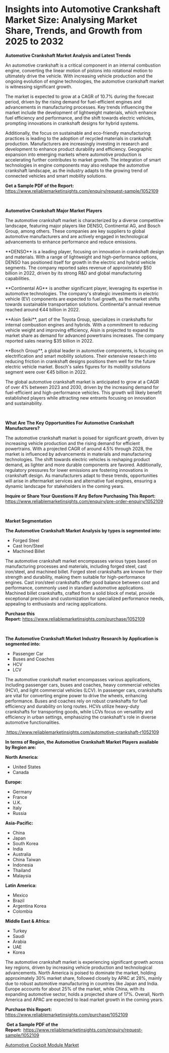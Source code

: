 <p><h1>Insights into Automotive Crankshaft Market Size: Analysing Market Share, Trends, and Growth from 2025 to 2032</h1></p><p><strong>Automotive Crankshaft Market Analysis and Latest Trends</strong></p>
<p><p>An automotive crankshaft is a critical component in an internal combustion engine, converting the linear motion of pistons into rotational motion to ultimately drive the vehicle. With increasing vehicle production and the ongoing evolution of engine technologies, the automotive crankshaft market is witnessing significant growth. </p><p>The market is expected to grow at a CAGR of 10.7% during the forecast period, driven by the rising demand for fuel-efficient engines and advancements in manufacturing processes. Key trends influencing the market include the development of lightweight materials, which enhance fuel efficiency and performance, and the shift towards electric vehicles, prompting innovations in crankshaft designs for hybrid systems. </p><p>Additionally, the focus on sustainable and eco-friendly manufacturing practices is leading to the adoption of recycled materials in crankshaft production. Manufacturers are increasingly investing in research and development to enhance product durability and efficiency. Geographic expansion into emerging markets where automotive production is accelerating further contributes to market growth. The integration of smart technologies in engine components may also reshape the automotive crankshaft landscape, as the industry adapts to the growing trend of connected vehicles and smart mobility solutions.</p></p>
<p><strong>Get a Sample PDF of the Report:&nbsp;</strong> <a href="https://www.reliablemarketinsights.com/enquiry/request-sample/1052109?utm_campaign=2013&utm_medium=2&utm_source=Github&utm_content=ia&utm_term=30032025&utm_id=automotive-crankshaft">https://www.reliablemarketinsights.com/enquiry/request-sample/1052109</a></p>
<p>&nbsp;</p>
<p><strong>Automotive Crankshaft Major Market Players</strong></p>
<p><p>The automotive crankshaft market is characterized by a diverse competitive landscape, featuring major players like DENSO, Continental AG, and Bosch Group, among others. These companies are key suppliers to global automotive manufacturers and are actively engaged in technological advancements to enhance performance and reduce emissions.</p><p>**DENSO** is a leading player, focusing on innovation in crankshaft design and materials. With a range of lightweight and high-performance options, DENSO has positioned itself for growth in the electric and hybrid vehicle segments. The company reported sales revenue of approximately $50 billion in 2022, driven by its strong R&D and global manufacturing capabilities.</p><p>**Continental AG** is another significant player, leveraging its expertise in automotive technologies. The company's strategic investments in electric vehicle (EV) components are expected to fuel growth, as the market shifts towards sustainable transportation solutions. Continental's annual revenue reached around €44 billion in 2022.</p><p>**Aisin Seiki**, part of the Toyota Group, specializes in crankshafts for internal combustion engines and hybrids. With a commitment to reducing vehicle weight and improving efficiency, Aisin is projected to expand its market share as demand for advanced powertrains increases. The company reported sales nearing $35 billion in 2022.</p><p>**Bosch Group**, a global leader in automotive components, is focusing on electrification and smart mobility solutions. Their extensive research into reducing friction in crankshaft designs positions them well for the future electric vehicle market. Bosch's sales figures for its mobility solutions segment were over €45 billion in 2022.</p><p>The global automotive crankshaft market is anticipated to grow at a CAGR of over 4% between 2023 and 2030, driven by the increasing demand for fuel-efficient and high-performance vehicles. This growth will likely benefit established players while attracting new entrants focusing on innovation and sustainability.</p></p>
<p>&nbsp;</p>
<p><strong>What Are The Key Opportunities For Automotive Crankshaft Manufacturers?</strong></p>
<p><p>The automotive crankshaft market is poised for significant growth, driven by increasing vehicle production and the rising demand for efficient powertrains. With a projected CAGR of around 4.5% through 2028, the market is influenced by advancements in materials and manufacturing technologies. The shift towards electric vehicles is reshaping product demand, as lighter and more durable components are favored. Additionally, regulatory pressures for lower emissions are fostering innovations in crankshaft design. As manufacturers adapt to these trends, opportunities will arise in aftermarket services and alternative fuel engines, ensuring a dynamic landscape for stakeholders in the coming years.</p></p>
<p><strong>Inquire or Share Your Questions If Any Before Purchasing This Report:</strong> <a href="https://www.reliablemarketinsights.com/enquiry/pre-order-enquiry/1052109?utm_campaign=2013&utm_medium=2&utm_source=Github&utm_content=ia&utm_term=30032025&utm_id=automotive-crankshaft">https://www.reliablemarketinsights.com/enquiry/pre-order-enquiry/1052109</a></p>
<p>&nbsp;</p>
<p><strong>Market Segmentation</strong></p>
<p><strong>The Automotive Crankshaft Market Analysis by types is segmented into:</strong></p>
<p><ul><li>Forged Steel</li><li>Cast Iron/Steel</li><li>Machined Billet</li></ul></p>
<p><p>The automotive crankshaft market encompasses various types based on manufacturing processes and materials, including forged steel, cast iron/steel, and machined billet. Forged steel crankshafts are known for their strength and durability, making them suitable for high-performance engines. Cast iron/steel crankshafts offer good balance between cost and performance, commonly used in standard automotive applications. Machined billet crankshafts, crafted from a solid block of metal, provide exceptional precision and customization for specialized performance needs, appealing to enthusiasts and racing applications.</p></p>
<p><strong>Purchase this Report:&nbsp;</strong><a href="https://www.reliablemarketinsights.com/purchase/1052109?utm_campaign=2013&utm_medium=2&utm_source=Github&utm_content=ia&utm_term=30032025&utm_id=automotive-crankshaft">https://www.reliablemarketinsights.com/purchase/1052109</a></p>
<p>&nbsp;</p>
<p><strong>The Automotive Crankshaft Market Industry Research by Application is segmented into:</strong></p>
<p><ul><li>Passenger Car</li><li>Buses and Coaches</li><li>HCV</li><li>LCV</li></ul></p>
<p><p>The automotive crankshaft market encompasses various applications, including passenger cars, buses and coaches, heavy commercial vehicles (HCV), and light commercial vehicles (LCV). In passenger cars, crankshafts are vital for converting engine power to drive the wheels, enhancing performance. Buses and coaches rely on robust crankshafts for fuel efficiency and durability on long routes. HCVs utilize heavy-duty crankshafts for transporting goods, while LCVs focus on versatility and efficiency in urban settings, emphasizing the crankshaft's role in diverse automotive functionalities.</p></p>
<p><a href="https://www.reliablemarketinsights.com/automotive-crankshaft-r1052109?utm_campaign=2013&utm_medium=2&utm_source=Github&utm_content=ia&utm_term=30032025&utm_id=automotive-crankshaft">&nbsp;https://www.reliablemarketinsights.com/automotive-crankshaft-r1052109</a></p>
<p><strong>In terms of Region, the Automotive Crankshaft Market Players available by Region are:</strong></p>
<p>
    <p> <strong> North America: </strong>
        <ul>
            <li>United States</li>
            <li>Canada</li>
        </ul>
        </p> 
    <p> <strong> Europe: </strong>
        <ul>
            <li>Germany</li>
            <li>France</li>
            <li>U.K.</li>
            <li>Italy</li>
            <li>Russia</li>
        </ul>
        </p> 
    <p> <strong> Asia-Pacific: </strong>
        <ul>
            <li>China</li>
            <li>Japan</li>
            <li>South Korea</li>
            <li>India</li>
            <li>Australia</li>
            <li>China Taiwan</li>
            <li>Indonesia</li>
            <li>Thailand</li>
            <li>Malaysia</li>
        </ul>
        </p> 
    <p> <strong> Latin America: </strong>
        <ul>
            <li>Mexico</li>
            <li>Brazil</li>
            <li>Argentina Korea</li>
            <li>Colombia</li>
        </ul>
        </p> 
    <p> <strong> Middle East & Africa: </strong>
        <ul>
            <li>Turkey</li>
            <li>Saudi</li>
            <li>Arabia</li>
            <li>UAE</li>
            <li>Korea</li>
        </ul>
    </p>
    </p>
<p><p>The automotive crankshaft market is experiencing significant growth across key regions, driven by increasing vehicle production and technological advancements. North America is poised to dominate the market, holding approximately 30% market share, followed closely by APAC at 28%, mainly due to robust automotive manufacturing in countries like Japan and India. Europe accounts for about 25% of the market, while China, with its expanding automotive sector, holds a projected share of 17%. Overall, North America and APAC are expected to lead market growth in the coming years.</p></p>
<p><strong>Purchase this Report: </strong><a href="https://www.reliablemarketinsights.com/purchase/1052109?utm_campaign=2013&utm_medium=2&utm_source=Github&utm_content=ia&utm_term=30032025&utm_id=automotive-crankshaft">https://www.reliablemarketinsights.com/purchase/1052109</a></p>
<p>&nbsp;<strong>Get a Sample PDF of the Report:&nbsp;&nbsp;</strong><a href="https://www.reliablemarketinsights.com/enquiry/request-sample/1052109?utm_campaign=2013&utm_medium=2&utm_source=Github&utm_content=ia&utm_term=30032025&utm_id=automotive-crankshaft">https://www.reliablemarketinsights.com/enquiry/request-sample/1052109</a></p>
<p><strong></strong></p>
<p><p><a href="https://github.com/MariaWashington76/Market-Research-Report-List-2/blob/main/automotive-cockpit-module-market.md?utm_campaign=2013&utm_medium=2&utm_source=Github&utm_content=ia&utm_term=30032025&utm_id=automotive-crankshaft">Automotive Cockpit Module Market</a></p></p>